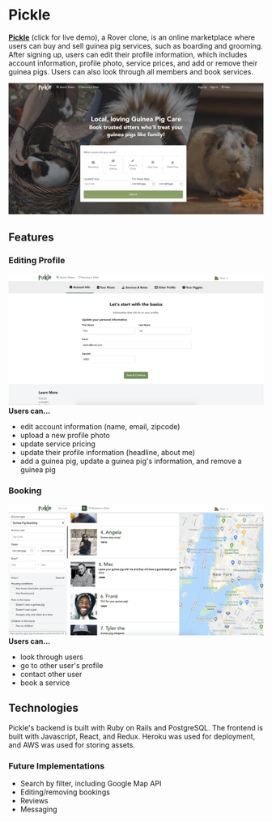 # Pickle
[**Pickle**](https://pickle-gpig-app.herokuapp.com/#/) (click for live demo), a Rover clone, is an online marketplace where users can buy and sell guinea pig services, such as boarding and grooming. After signing up, users can edit their profile information, which includes account information, profile photo, service prices, and add or remove their guinea pigs. Users can also look through all members and book services. 

![Alt Text](app/assets/images/home.gif)

## Features
### **Editing Profile**
![Alt Text](app/assets/images/update-profile.gif)
**Users can...**
* edit account information (name, email, zipcode)
* upload a new profile photo
* update service pricing
* update their profile information (headline, about me)
* add a guinea pig, update a guinea pig's information, and remove a guinea pig

### **Booking**
![Alt Text](app/assets/images/booking.gif)
**Users can...**
* look through users 
* go to other user's profile
* contact other user 
* book a service

## **Technologies**
Pickle's backend is built with Ruby on Rails and PostgreSQL. The frontend is built with Javascript, React, and Redux. Heroku was used for deployment, and AWS was used for storing assets.

### **Future Implementations**
* Search by filter, including Google Map API 
* Editing/removing bookings
* Reviews
* Messaging
